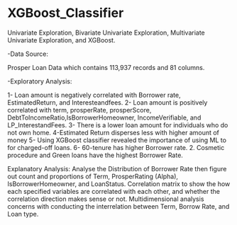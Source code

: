 # XGBoost_Classifier
Univariate Exploration, Bivariate Univariate Exploration, Multivariate Univariate Exploration, and XGBoost.

-Data Source:

Prosper Loan Data  which contains 113,937 records and 81 columns.

-Exploratory Analysis:

1- Loan amount is negatively correlated with Borrower rate, EstimatedReturn, and Interesteandfees. 
2- Loan amount is positively correlated with term, prosperRate, prosperScore, DebtToIncomeRatio,IsBorrowerHomeowner, IncomeVerifiable, and LP_InterestandFees.
3- There is a lower loan amount for individuals who do not own home.
4-Estimated Return disperses less with higher amount of money
5- Using XGBoost classifier revealed the importance of using ML to for charged-off loans.
6-  60-tenure has higher Borrower rate. 2. Cosmetic procedure and Green loans have the highest Borrower Rate.

Explanatory Analysis:
Analyse the Distribution of Borrower Rate then figure out count and proportions of Term, ProsperRating (Alpha), IsBorrowerHomeowner, and LoanStatus. Correlation matrix to show the how each specified variables are correlated with each other, and whether the correlation direction makes sense or not. Multidimensional analysis concerns with conducting the interrelation between Term, Borrow Rate, and Loan type.

